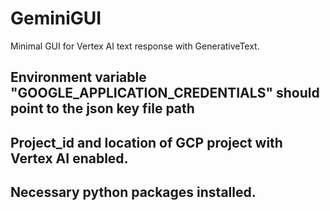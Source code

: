 # GeminiGUI
Minimal GUI for Vertex AI text response with GenerativeText.
## Environment variable "GOOGLE_APPLICATION_CREDENTIALS" should point to the json key file path
## Project_id and location of GCP project with Vertex AI enabled.
## Necessary python packages installed. 

